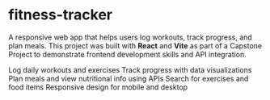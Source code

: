 # fitness-tracker

A responsive web app that helps users log workouts, track progress, and plan meals. This project was built with **React** and **Vite** as part of a Capstone Project to demonstrate frontend development skills and API integration.

Log daily workouts and exercises
Track progress with data visualizations
Plan meals and view nutritional info using APIs
Search for exercises and food items
Responsive design for mobile and desktop